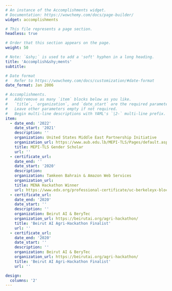 ```yaml
---
# An instance of the Accomplishments widget.
# Documentation: https://wowchemy.com/docs/page-builder/
widget: accomplishments

# This file represents a page section.
headless: true

# Order that this section appears on the page.
weight: 50

# Note: `&shy;` is used to add a 'soft' hyphen in a long heading.
title: 'Accomplish&shy;ments'
subtitle:

# Date format
#   Refer to https://wowchemy.com/docs/customization/#date-format
date_format: Jan 2006

# Accomplishments.
#   Add/remove as many `item` blocks below as you like.
#   `title`, `organization`, and `date_start` are the required parameters.
#   Leave other parameters empty if not required.
#   Begin multi-line descriptions with YAML's `|2-` multi-line prefix.
item:
  - date_end: '2022'
    date_start: '2021'
    description: ''
    organization: United States Middle East Partnership Initiative
    organization_url: https://www.aub.edu.lb/MEPI-TLS/Pages/default.aspx
    title: MEPI-TLS Gender Scholar
    url: ''
  - certificate_url:  
    date_end: ''
    date_start: '2020'
    description: 
    organization: Tamkeen Bahrain & Amazon Web Services
    organization_url: 
    title: MENA Hackathon Winner
    url: https://www.edx.org/professional-certificate/uc-berkeleyx-blockchain-fundamentals
  - certificate_url:  
    date_end: '2020'
    date_start: ''
    description: ''
    organization: Beirut AI & BeryTec
    organization_url: https://beirutai.org/agri-hackathon/
    title: 'Beirut AI Agri-Hackathon Finalist'
    url: ''
  - certificate_url:  
    date_end: '2020'
    date_start: ''
    description: ''
    organization: Beirut AI & BeryTec
    organization_url: https://beirutai.org/agri-hackathon/
    title: 'Beirut AI Agri-Hackathon Finalist'
    url: ''

design:
  columns: '2'
---
```

